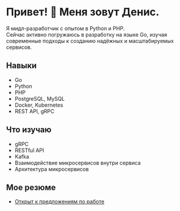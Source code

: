 # Привет! 👋 Меня зовут Денис.

Я мидл-разработчик с опытом в Python и PHP.  
Сейчас активно погружаюсь в разработку на языке Go, изучая современные подходы к созданию надёжных и масштабируемых сервисов.  

## Навыки
- Go
- Python
- PHP
- PostgreSQL, MySQL
- Docker, Kubernetes
- REST API, gRPC

## Что изучаю
- gRPC
- RESTful API
- Kafka
- Взаимодействие микросервисов внутри сервиса
- Архитектура микросервисов

## Мое резюме
- [Открыт к предложениям по работе]([https://github.com/username/project1](https://github.com/DenisUstinov/DenisUstinov/blob/main/CV.md))
